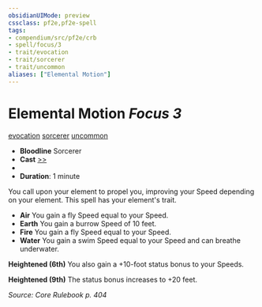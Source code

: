```yaml
---
obsidianUIMode: preview
cssclass: pf2e,pf2e-spell
tags:
- compendium/src/pf2e/crb
- spell/focus/3
- trait/evocation
- trait/sorcerer
- trait/uncommon
aliases: ["Elemental Motion"]
---
```

# Elemental Motion *Focus 3*   
[evocation](evocation.md "Evocation School Trait")  [sorcerer](Reference/Rules/Traits/sorcerer.md "Sorcerer Class Trait")  [uncommon](uncommon.md "Uncommon Rarity Trait")  

- **Bloodline** Sorcerer
- **Cast** [>>](chapter-9-playing-the-game.md#Actions "Two-Action") 
- 
- **Duration**: 1 minute

You call upon your element to propel you, improving your Speed depending on your element. This spell has your element's trait.

- **Air** You gain a fly Speed equal to your Speed.
- **Earth** You gain a burrow Speed of 10 feet.
- **Fire** You gain a fly Speed equal to your Speed.
- **Water** You gain a swim Speed equal to your Speed and can breathe underwater.

**Heightened (6th)** You also gain a +10-foot status bonus to your Speeds.

**Heightened (9th)** The status bonus increases to +20 feet.

*Source: Core Rulebook p. 404*